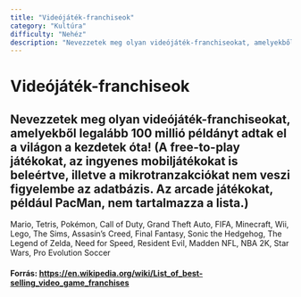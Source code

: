 ```yaml
---
title: "Videójáték-franchiseok"
category: "Kultúra"
difficulty: "Nehéz"
description: "Nevezzetek meg olyan videójáték-franchiseokat, amelyekből legalább 100 millió példányt adtak el!"
---
```


# Videójáték-franchiseok

## Nevezzetek meg olyan videójáték-franchiseokat, amelyekből legalább 100 millió példányt adtak el a világon a kezdetek óta! (A free-to-play játékokat, az ingyenes mobiljátékokat is beleértve, illetve a mikrotranzakciókat nem veszi figyelembe az adatbázis. Az arcade játékokat, például PacMan, nem tartalmazza a lista.)

Mario, Tetris, Pokémon, Call of Duty, Grand Theft Auto, FIFA, Minecraft, Wii, Lego, The Sims, Assasin’s Creed, Final Fantasy, Sonic the Hedgehog, The Legend of Zelda, Need for Speed, Resident Evil, Madden NFL, NBA 2K, Star Wars, Pro Evolution Soccer

#### Forrás: https://en.wikipedia.org/wiki/List_of_best-selling_video_game_franchises
